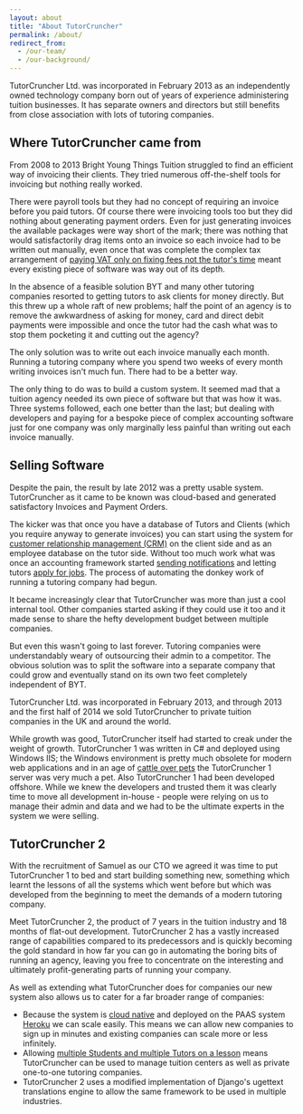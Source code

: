 ```yaml
---
layout: about
title: "About TutorCruncher"
permalink: /about/
redirect_from: 
  - /our-team/
  - /our-background/
---
```


TutorCruncher Ltd. was incorporated in February 2013 as an independently owned technology company born out of years 
of experience administering tuition businesses. It has separate owners and directors but still benefits from close 
association with lots of tutoring companies. 

## Where TutorCruncher came from

From 2008 to 2013 Bright Young Things Tuition struggled to find an efficient way of invoicing their clients.
They tried numerous off-the-shelf tools for invoicing but nothing really worked. 

There were payroll tools but they had no concept of requiring an invoice before you paid tutors. Of course there were invoicing tools too but they did
nothing about generating payment orders. Even for just generating invoices the available packages were way short of
the mark; there was nothing that would satisfactorily drag items onto an invoice so each invoice had to be written
out manually, even once that was complete the complex tax arrangement of [paying VAT only on fixing fees not the tutor's 
time](/features/tax-calculation/) meant every existing piece of software was way out of its depth.

In the absence of a feasible solution BYT and many other tutoring companies resorted to getting tutors to ask
clients for money directly. But this threw up a whole raft of new problems; half the point of an agency is to remove the 
awkwardness of asking for money, card and direct debit payments were impossible and once the tutor had the cash 
what was to stop them pocketing it and cutting out the agency?

The only solution was to write out each invoice manually each month. Running a tutoring company where you spend
two weeks of every month writing invoices isn't much fun. There had to be a better way.

The only thing to do was to build a custom system. It seemed mad that a tuition agency needed its own piece of software
but that was how it was. Three systems followed, each one better than the last; but dealing with developers and paying 
for a bespoke piece of complex accounting software just for one company was only marginally less painful than writing
out each invoice manually.

## Selling Software

Despite the pain, the result by late 2012 was a pretty usable system. TutorCruncher as it came to be known was 
cloud-based and generated satisfactory Invoices and Payment Orders.

The kicker was that once you have a database of Tutors and Clients (which you require anyway to generate invoices) you 
can start using the system for [customer relationship management (CRM)](/features/crm/) on the client side and as an employee database
on the tutor side. Without too much work what was once an accounting framework started [sending notifications](/features/automated-emails/) and 
letting tutors [apply for jobs](/features/tutor-student-matching/). The process of automating the donkey work of running a tutoring company had begun.

It became increasingly clear that TutorCruncher was more than just a cool internal tool. Other companies started asking
if they could use it too and it made sense to share the hefty development budget between multiple companies.

But even this wasn't going to last forever. Tutoring companies were understandably weary of outsourcing their admin 
to a competitor. The obvious solution was to split the software into a separate company that could grow and eventually
stand on its own two feet completely independent of BYT.

TutorCruncher Ltd. was incorporated in February 2013, and through 2013 and the first half of 2014 we sold TutorCruncher
to private tuition companies in the UK and around the world.

While growth was good, TutorCruncher itself had started to creak under the weight of growth. TutorCruncher 1 was written in C# and
deployed using Windows IIS; the Windows environment is pretty much obsolete for modern web applications and in an age 
of [cattle over pets](https://blog.engineyard.com/2014/pets-vs-cattle) the TutorCruncher 1 server was very much a pet. 
Also TutorCruncher 1 had been developed offshore. While we knew the developers and trusted them it was clearly time to 
move all development in-house - people were relying on us to manage their admin and data and we had to be the ultimate 
experts in the system we were selling.

## TutorCruncher 2

With the recruitment of Samuel as our CTO we agreed it was time to put TutorCruncher 1 to bed and start building something new, 
something which learnt the lessons of all the systems which went before but which was developed from the beginning to
meet the demands of a modern tutoring company. 

Meet TutorCruncher 2, the product of 7 years in the tuition industry and 18 months of flat-out development. 
TutorCruncher 2 has a vastly increased range of capabilities compared to its predecessors and is quickly becoming the gold 
standard in how far you can go in automating the boring bits of running an agency, leaving you free to concentrate on
the interesting and ultimately profit-generating parts of running your company.

As well as extending what TutorCruncher does for companies our new system also allows us to cater for a far broader range
of companies:

* Because the system is [cloud native](/features/cloud-software/) and deployed on the PAAS system [Heroku](https://www.heroku.com/) we can scale 
easily. This means we can allow new companies to sign up in minutes and existing companies can scale more or less infinitely.
* Allowing [multiple Students and multiple Tutors on a lesson](/features/scheduling/) means TutorCruncher can be used to manage tuition centers 
as well as private one-to-one tutoring companies.
* TutorCruncher 2 uses a modified implementation of Django's ugettext translations engine to allow the same framework
to be used in multiple industries.
